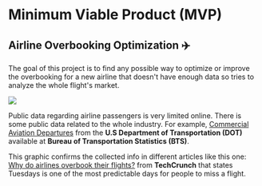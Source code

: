 # Minimum Viable Product (MVP)

## Airline Overbooking Optimization ✈️

The goal of this project is to find any possible way to optimize or improve the overbooking for a new airline that doesn't have enough data so tries to analyze the whole flight's market.


![](https://github.com/dieguque/Project3/blob/b314aa734d48785ce7e633171be4c7a98cb90c7a/charts/People%20Screened%20in%20Airports%202020-2021.png)

Public data regarding airline passengers is very limited online. There is some public data related to the whole industry. For example, [Commercial Aviation Departures](https://data.bts.gov/Aviation/Commercial-Aviation-Departures/bpqk-hyst) from the **U.S Department of Transportation (DOT)** available at **Bureau of Transportation Statistics (BTS)**.

This graphic confirms the collected info in different articles like this one: [Why do airlines overbook their flights?](https://techcrunch.com/2017/04/11/overbooking/) from **TechCrunch** that states Tuesdays is one of the most predictable days for people to miss a flight.
